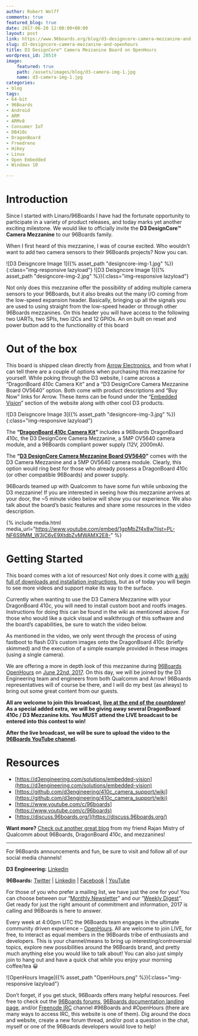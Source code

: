 ```yaml
---
author: Robert Wolff
comments: true
featured_blog: true
date: 2017-06-20 12:00:00+00:00
layout: post
link: https://www.96boards.org/blog/d3-designcore-camera-mezzanine-and-openhours/
slug: d3-designcore-camera-mezzanine-and-openhours
title: D3 DesignCore™ Camera Mezzanine Board on OpenHours
wordpress_id: 20519
image:
    featured: true
    path: /assets/images/blog/d3-camera-img-1.jpg
    name: d3-camera-img-1.jpg
categories:
- blog
tags:
- 64-bit
- 96Boards
- Android
- ARM
- ARMv8
- Consumer IoT
- DB410c
- DragonBoard
- Freedreno
- HiKey
- Linux
- Open Embedded
- Windows 10

---
```


# Introduction

Since I started with Linaro/96Boards I have had the fortunate opportunity to participate in a variety of product releases, and today marks yet another exciting milestone. We would like to officially invite the **D3 DesignCore™ Camera Mezzanine** to our 96Boards family.

When I first heard of this mezzanine, I was of course excited. Who wouldn’t want to add two camera sensors to their 96Boards projects? Now you can.

![D3 Deisgncore Image 1]({% asset_path "designcore-img-1.jpg" %}){:class="img-responsive lazyload"}
![D3 Deisgncore Image 1]({% asset_path "designcore-img-2.jpg" %}){:class="img-responsive lazyload"}

Not only does this mezzanine offer the possibility of adding multiple camera sensors to your 96Boards, but it also breaks out the many I/O coming from the low-speed expansion header. Basically, bringing up all the signals you are used to using straight from the low-speed header or through other 96Boards mezzanines. On this header you will have access to the following two UARTs, two SPIs, two I2Cs and 12 GPIOs. An on built on reset and power button add to the functionality of this board

# Out of the box

This board is shipped clean directly from [Arrow Electronics](https://www.arrow.com/), and from what I can tell there are a couple of options when purchasing this mezzanine for yourself. While poking through the D3 website, I came across a “DragonBoard 410c Camera Kit” and a “D3 DesignCore Camera Mezzanine Board OV5640” option. Both come with product descriptions and “Buy Now” links for Arrow. These items can be found under the “[Embedded Vision](http://www.d3engineering.com/solutions/embedded-vision)” section of the website along with other cool D3 products.

![D3 Deisgncore Image 3]({% asset_path "designcore-img-3.jpg" %}){:class="img-responsive lazyload"}

The **“**[**DragonBoard 410c Camera Kit**](https://www.arrow.com/en/products/dragonboard410ccamera/d3-engineering)**”** includes a 96Boards DragonBoard 410c, the D3 DesignCore Camera Mezzanine, a 5MP OV5640 camera module, and a 96Boards compliant power supply (12V, 2000mA).

The **“**[**D3 DesignCore Camera Mezzanine Board OV5640**](https://www.arrow.com/en/products/d3cameramezzov5640/d3-engineering)**”** comes with the D3 Camera Mezzanine and a 5MP OV5640 camera module. Clearly, this option would ring best for those who already possess a DragonBoard 410c (or other compatible 96Boards) and power supply.

96Boards teamed up with Qualcomm to have some fun while unboxing the D3 mezzanine! If you are interested in seeing how this mezzanine arrives at your door, the ~5 minute video below will show you our experience. We also talk about the board’s basic features and share some resources in the video description.


{% include media.html media_url="https://www.youtube.com/embed/1gpMbZf4x8w?list=PL-NF6S9MM_W3jC6vE9XtdbZvMWAMX2E8-" %}

# Getting Started

This board comes with a lot of resources! Not only does it come with [a wiki full of downloads and installation instructions](https://github.com/D3Engineering/410c_camera_support/wiki), but as of today you will begin to see more videos and support make its way to the surface.

Currently when wanting to use the D3 Camera Mezzanine with your DragonBoard 410c, you will need to install custom boot and rootfs images. Instructions for doing this can be found in the wiki as mentioned above. For those who would like a quick visual and walkthrough of this software and the board’s capabilities, be sure to watch the video below.

As mentioned in the video, we only went through the process of using fastboot to flash D3’s custom images onto the DragonBoard 410c (briefly skimmed) and the execution of a simple example provided in these images (using a single camera).

We are offering a more in depth look of this mezzanine during [96Boards OpenHours](/openhours/) on [June 22nd, 2017](https://calendar.google.com/calendar/event?action=TEMPLATE&tmeid=cWxyNWlsZzFibDVwZzNrZjJ0b2s5aWtjdm9fMjAxNzA2MjJUMTYwMDAwWiBhMXFxdjZqaHIxYTBhdDJzbGxuazVpNzRpNEBn&tmsrc=a1qqv6jhr1a0at2sllnk5i74i4%40group.calendar.google.com). On this day, we will be joined by the D3 Engineering team and engineers from both Qualcomm and Arrow! 96Boards representatives will of course be there, and I will do my best (as always) to bring out some great content from our guests.

**All are welcome to join this broadcast,** [**live at the end of the countdown**](/openhours/)**! As a special added extra, we will be giving away several DragonBoard 410c / D3 Mezzanine kits. You MUST attend the LIVE broadcast to be entered into this contest to win!**

**After the live broadcast, we will be sure to upload the video to the** [**96Boards YouTube channel**](https://www.youtube.com/c/96boards)**.**

# Resources

*   [https://d3engineering.com/solutions/embedded-vision](https://d3engineering.com/solutions/embedded-vision)
*   [https://github.com/d3engineering/410c_camera_support/wiki](https://github.com/d3engineering/410c_camera_support/wiki)
*   [https://www.youtube.com/c/96boards](https://www.youtube.com/c/96boards)
*   [https://discuss.96boards.org/](https://discuss.96boards.org/)

**Want more?** [Check out another great blog](https://developer.qualcomm.com/blog/developing-mezzanine-boards-and-dragonboard-410) from my friend Rajan Mistry of Qualcomm about 96Boards, DragonBoard 410c, and mezzanines!

* * *

For 96Boards announcements and fun, be sure to visit and follow all of our social media channels!

**D3 Engineering:** [Linkedin](https://www.linkedin.com/company/d3-engineering )

**96Boards:** [Twitter](https://twitter.com/96Boards) &#124; [Linkedin](https://www.linkedin.com/company/6637095?trk=tyah&trkInfo=clickedVertical%3Ashowcase%2CclickedEntityId%3A6637095%2Cidx%3A1-1-1%2CtarId%3A1483603913878%2Ctas%3A96boards) &#124; [Facebook](https://www.facebook.com/96Boards/) &#124; [YouTube](https://www.youtube.com/c/96boards)

For those of you who prefer a mailing list, we have just the one for you! You can choose between our “[Monthly Newsletter](/digest/)” and our “[Weekly Digest](/digest/)”. Get ready for just the right amount of commitment and information, 2017 is calling and 96Boards is here to answer.

Every week at 4:00pm UTC the 96Boards team engages in the ultimate community driven experience – [OpenHours](/openhours/). All are welcome to join LIVE, for free, to interact as equal members in the 96Boards tribe of enthusiasts and developers. This is your channel/means to bring up interesting/controversial topics, explore new possibilities around the 96Boards brand, and pretty much anything else you would like to talk about! You can also just simply join to hang out and have a quick chat while you enjoy your morning coffee/tea 😀

![OpenHours Image]({% asset_path "OpenHours.png" %}){:class="img-responsive lazyload"}

Don’t forget, if you get stuck, 96Boards offers many helpful resources. Feel free to check out the [96Boards forums](https://discuss.96boards.org/), [96Boards documentation landing page](https://github.com/96boards/documentation/), and/or [Freenode IRC](http://webchat.freenode.net/?channels=%2396boards) channel #96Boards and #OpenHours (there are many ways to access IRC, this website is one of them). Dig around the docs and website, create a new forum thread, and/or post a question in the chat, myself or one of the 96Boards developers would love to help!
